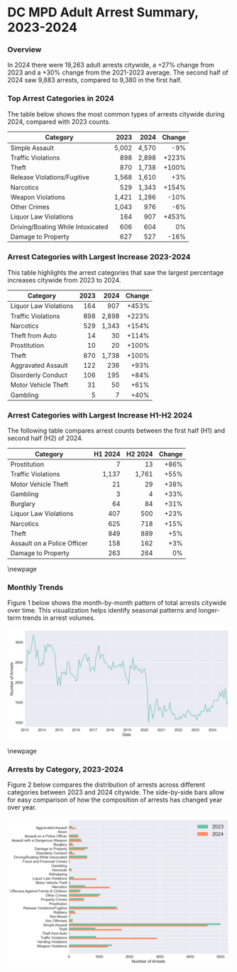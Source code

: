 # DC MPD Adult Arrest Summary, 2023-2024

### Overview
In 2024 there were 19,263 adult arrests citywide, a +27% change from 2023 and a +30% change from the 2021-2023 average. The second half of 2024 saw 9,883 arrests, compared to 9,380 in the first half.

### Top Arrest Categories in 2024
The table below shows the most common types of arrests citywide during 2024, compared with 2023 counts.

| Category | 2023 | 2024 | Change |
|----------|------:|------:|---------:|
| Simple Assault | 5,002 | 4,570 | -9% |
| Traffic Violations | 898 | 2,898 | +223% |
| Theft | 870 | 1,738 | +100% |
| Release Violations/Fugitive | 1,568 | 1,610 | +3% |
| Narcotics | 529 | 1,343 | +154% |
| Weapon Violations | 1,421 | 1,286 | -10% |
| Other Crimes | 1,043 | 976 | -6% |
| Liquor Law Violations | 164 | 907 | +453% |
| Driving/Boating While Intoxicated | 606 | 604 | 0% |
| Damage to Property | 627 | 527 | -16% |

### Arrest Categories with Largest Increase 2023-2024
This table highlights the arrest categories that saw the largest percentage increases citywide from 2023 to 2024.

| Category | 2023 | 2024 | Change |
|----------|------:|------:|---------:|
| Liquor Law Violations | 164 | 907 | +453% |
| Traffic Violations | 898 | 2,898 | +223% |
| Narcotics | 529 | 1,343 | +154% |
| Theft from Auto | 14 | 30 | +114% |
| Prostitution | 10 | 20 | +100% |
| Theft | 870 | 1,738 | +100% |
| Aggravated Assault | 122 | 236 | +93% |
| Disorderly Conduct | 106 | 195 | +84% |
| Motor Vehicle Theft | 31 | 50 | +61% |
| Gambling | 5 | 7 | +40% |

### Arrest Categories with Largest Increase H1-H2 2024
The following table compares arrest counts between the first half (H1) and second half (H2) of 2024.

| Category | H1 2024 | H2 2024 | Change |
|----------|---------:|---------:|---------:|
| Prostitution | 7 | 13 | +86% |
| Traffic Violations | 1,137 | 1,761 | +55% |
| Motor Vehicle Theft | 21 | 29 | +38% |
| Gambling | 3 | 4 | +33% |
| Burglary | 64 | 84 | +31% |
| Liquor Law Violations | 407 | 500 | +23% |
| Narcotics | 625 | 718 | +15% |
| Theft | 849 | 889 | +5% |
| Assault on a Police Officer | 158 | 162 | +3% |
| Damage to Property | 263 | 264 | 0% |

\newpage
### Monthly Trends
Figure 1 below shows the month-by-month pattern of total arrests citywide over time. This visualization helps identify seasonal patterns and longer-term trends in arrest volumes.

![Monthly Arrest Trends](citywide_monthly_trends.png)


\newpage
### Arrests by Category, 2023-2024
Figure 2 below compares the distribution of arrests across different categories between 2023 and 2024 citywide. The side-by-side bars allow for easy comparison of how the composition of arrests has changed year over year.

![Arrests by category](citywide_categories.png)
